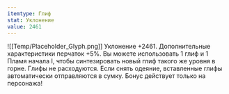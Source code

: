 ```yaml
---
itemtype: Глиф
stat: Уклонение 
value: 2461
---
```

![[Temp/Placeholder_Glyph.png]]
Уклонение +2461. Дополнительные характеристики перчаток +5%. Вы можете использовать 1 глиф и 1 Пламя начала I, чтобы синтезировать новый глиф такого же уровня в горне. Глифы не расходуются. Если снять одеяние, вставленные глифы автоматически отправляются в сумку. Бонус действует только на персонажа!
